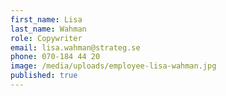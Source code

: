 ```yaml
---
first_name: Lisa
last_name: Wahman
role: Copywriter
email: lisa.wahman@strateg.se
phone: 070-184 44 20
image: /media/uploads/employee-lisa-wahman.jpg
published: true
---
```

